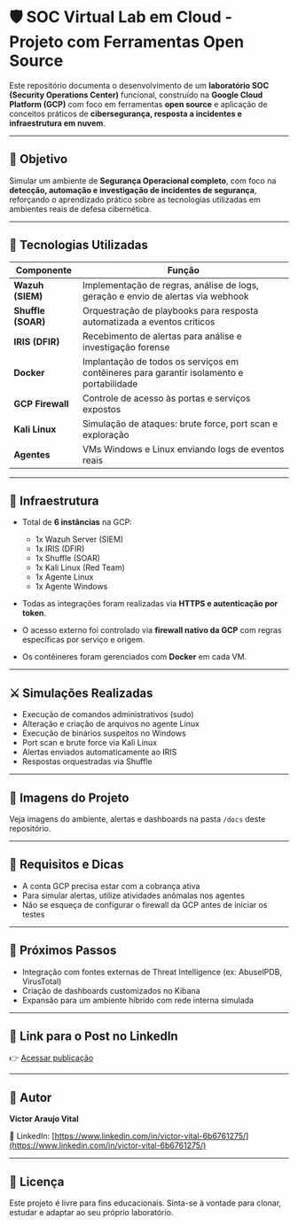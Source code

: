 # 🛡️ SOC Virtual Lab em Cloud - Projeto com Ferramentas Open Source

Este repositório documenta o desenvolvimento de um **laboratório SOC (Security Operations Center)** funcional, construído na **Google Cloud Platform (GCP)** com foco em ferramentas **open source** e aplicação de conceitos práticos de **cibersegurança, resposta a incidentes e infraestrutura em nuvem**.

---

## 🎯 Objetivo

Simular um ambiente de **Segurança Operacional completo**, com foco na **detecção, automação e investigação de incidentes de segurança**, reforçando o aprendizado prático sobre as tecnologias utilizadas em ambientes reais de defesa cibernética.

---

## 🧰 Tecnologias Utilizadas

| Componente       | Função                                                                 |
|------------------|------------------------------------------------------------------------|
| **Wazuh (SIEM)** | Implementação de regras, análise de logs, geração e envio de alertas via webhook |
| **Shuffle (SOAR)** | Orquestração de playbooks para resposta automatizada a eventos críticos |
| **IRIS (DFIR)** | Recebimento de alertas para análise e investigação forense              |
| **Docker**        | Implantação de todos os serviços em contêineres para garantir isolamento e portabilidade |
| **GCP Firewall**  | Controle de acesso às portas e serviços expostos                       |
| **Kali Linux**    | Simulação de ataques: brute force, port scan e exploração              |
| **Agentes**       | VMs Windows e Linux enviando logs de eventos reais                     |

---

## 🧱 Infraestrutura

- Total de **6 instâncias** na GCP:
  - 1x Wazuh Server (SIEM)
  - 1x IRIS (DFIR)
  - 1x Shuffle (SOAR)
  - 1x Kali Linux (Red Team)
  - 1x Agente Linux
  - 1x Agente Windows

- Todas as integrações foram realizadas via **HTTPS e autenticação por token**.
- O acesso externo foi controlado via **firewall nativo da GCP** com regras específicas por serviço e origem.
- Os contêineres foram gerenciados com **Docker** em cada VM.

---

## ⚔️ Simulações Realizadas

- Execução de comandos administrativos (sudo)
- Alteração e criação de arquivos no agente Linux
- Execução de binários suspeitos no Windows
- Port scan e brute force via Kali Linux
- Alertas enviados automaticamente ao IRIS
- Respostas orquestradas via Shuffle

---

## 📸 Imagens do Projeto

Veja imagens do ambiente, alertas e dashboards na pasta `/docs` deste repositório.

---

## 📘 Requisitos e Dicas

- A conta GCP precisa estar com a cobrança ativa
- Para simular alertas, utilize atividades anômalas nos agentes
- Não se esqueça de configurar o firewall da GCP antes de iniciar os testes

---

## 🚀 Próximos Passos

- Integração com fontes externas de Threat Intelligence (ex: AbuseIPDB, VirusTotal)  
- Criação de dashboards customizados no Kibana  
- Expansão para um ambiente híbrido com rede interna simulada  

---

## 📎 Link para o Post no LinkedIn

👉 [Acessar publicação](https://www.linkedin.com/in/seu-perfil-exemplo) 

---

## 👤 Autor

**Victor Araujo Vital**  

📌 LinkedIn: [https://www.linkedin.com/in/victor-vital-6b6761275/](https://www.linkedin.com/in/victor-vital-6b6761275/)

---

## 📜 Licença

Este projeto é livre para fins educacionais. Sinta-se à vontade para clonar, estudar e adaptar ao seu próprio laboratório.

